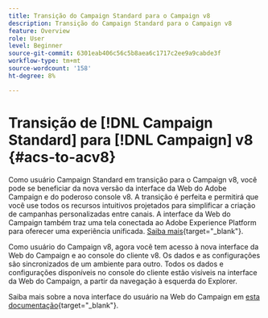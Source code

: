 ```yaml
---
title: Transição do Campaign Standard para o Campaign v8
description: Transição do Campaign Standard para o Campaign v8
feature: Overview
role: User
level: Beginner
source-git-commit: 6301eab406c56c5b8aea6c1717c2ee9a9cabde3f
workflow-type: tm+mt
source-wordcount: '158'
ht-degree: 8%

---
```


# Transição de [!DNL Campaign Standard] para [!DNL Campaign] v8 {#acs-to-acv8}

Como usuário Campaign Standard em transição para o Campaign v8, você pode se beneficiar da nova versão da interface da Web do Adobe Campaign e do poderoso console v8. A transição é perfeita e permitirá que você use todos os recursos intuitivos projetados para simplificar a criação de campanhas personalizadas entre canais. A interface da Web do Campaign também traz uma tela conectada ao Adobe Experience Platform para oferecer uma experiência unificada. [Saiba mais](https://experienceleague.adobe.com/pt-br/docs/campaign-web/v8/release-notes/acs-migration){target="_blank"}.

Como usuário do Campaign v8, agora você tem acesso à nova interface da Web do Campaign e ao console do cliente v8. Os dados e as configurações são sincronizados de um ambiente para outro. Todos os dados e configurações disponíveis no console do cliente estão visíveis na interface da Web do Campaign, a partir da navegação à esquerda do Explorer.

Saiba mais sobre a nova interface do usuário na Web do Campaign em [esta documentação](https://experienceleague.adobe.com/docs/campaign-web/v8/campaign-web-home.html?lang=pt-BR){target="_blank"}.

